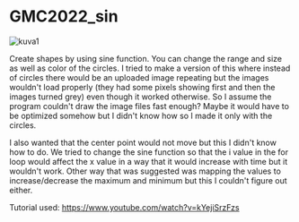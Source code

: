 # GMC2022_sin

![kuva1](https://user-images.githubusercontent.com/105856449/170893931-6a3b3371-ac3a-4cd8-81f9-e04a8ee0dccd.jpg)

Create shapes by using sine function. You can change the range and size as well as color of the circles. I tried to make a version of this where instead of circles there would be an uploaded image repeating but the images wouldn't load properly (they had some pixels showing first and then the images turned grey) even though it worked otherwise. So I assume the program couldn't draw the image files fast enough? Maybe it would have to be optimized somehow but I didn't know how so I made it only with the circles.

I also wanted that the center point would not move but this I didn't know how to do. We tried to change the sine function so that the i value in the for loop would affect the x value in a way that it would increase with time but it wouldn't work. Other way that was suggested was mapping the values to increase/decrease the maximum and minimum but this I couldn't figure out either.

Tutorial used:
https://www.youtube.com/watch?v=kYejiSrzFzs
